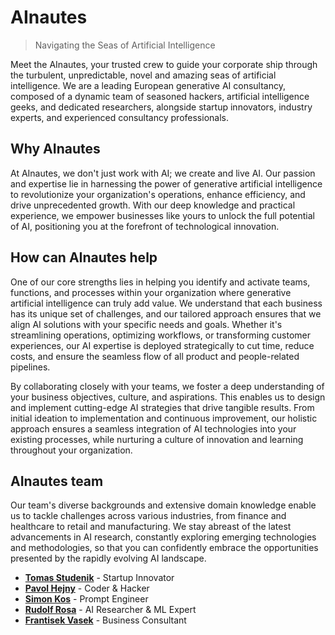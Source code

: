 <!--font:Barlow Condensed-->

# AInautes

> Navigating the Seas of Artificial Intelligence

Meet the AInautes, your trusted crew to guide your corporate ship through the turbulent, unpredictable, novel and amazing seas of artificial intelligence. We are a leading European generative AI consultancy, composed of a dynamic team of seasoned hackers, artificial intelligence geeks, and dedicated researchers, alongside startup innovators, industry experts, and experienced consultancy professionals.

## Why AInautes

At AInautes, we don't just work with AI; we create and live AI. Our passion and expertise lie in harnessing the power of generative artificial intelligence to revolutionize your organization's operations, enhance efficiency, and drive unprecedented growth. With our deep knowledge and practical experience, we empower businesses like yours to unlock the full potential of AI, positioning you at the forefront of technological innovation.

## How can AInautes help

One of our core strengths lies in helping you identify and activate teams, functions, and processes within your organization where generative artificial intelligence can truly add value. We understand that each business has its unique set of challenges, and our tailored approach ensures that we align AI solutions with your specific needs and goals. Whether it's streamlining operations, optimizing workflows, or transforming customer experiences, our AI expertise is deployed strategically to cut time, reduce costs, and ensure the seamless flow of all product and people-related pipelines.

By collaborating closely with your teams, we foster a deep understanding of your business objectives, culture, and aspirations. This enables us to design and implement cutting-edge AI strategies that drive tangible results. From initial ideation to implementation and continuous improvement, our holistic approach ensures a seamless integration of AI technologies into your existing processes, while nurturing a culture of innovation and learning throughout your organization.

## AInautes team

Our team's diverse backgrounds and extensive domain knowledge enable us to tackle challenges across various industries, from finance and healthcare to retail and manufacturing. We stay abreast of the latest advancements in AI research, constantly exploring emerging technologies and methodologies, so that you can confidently embrace the opportunities presented by the rapidly evolving AI landscape.

-   [**Tomas Studenik**](https://www.tomas-studenik.com/) - Startup Innovator
-   [**Pavol Hejny**](https://www.pavolhejny.com/) - Coder & Hacker
-   [**Simon Kos**](https://svetlodat.eu) - Prompt Engineer
-   [**Rudolf Rosa**](https://ufal.mff.cuni.cz/rudolf-rosa) - AI Researcher & ML Expert
-   [**Frantisek Vasek**](https://www.linkedin.com/in/frantavasek) - Business Consultant

<!-- Note: Created from document https://docs.google.com/document/d/151jOkfzMttfowX... ask Tomas for access -->
